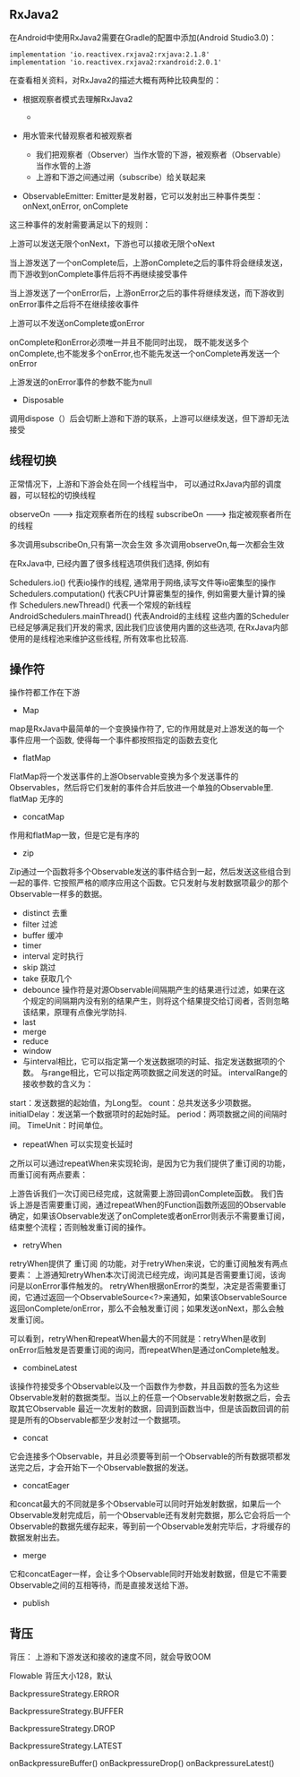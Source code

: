 ## RxJava2

在Android中使用RxJava2需要在Gradle的配置中添加(Android Studio3.0)：

	implementation 'io.reactivex.rxjava2:rxjava:2.1.8'
    implementation 'io.reactivex.rxjava2:rxandroid:2.0.1'

在查看相关资料，对RxJava2的描述大概有两种比较典型的：

* 根据观察者模式去理解RxJava2

	* 

* 用水管来代替观察者和被观察者

	* 我们把观察者（Observer）当作水管的下游，被观察者（Observable）当作水管的上游
	* 上游和下游之间通过闸（subscribe）给关联起来
	
* ObservableEmitter: Emitter是发射器，它可以发射出三种事件类型：onNext,onError, onComplete

这三种事件的发射需要满足以下的规则：

上游可以发送无限个onNext，下游也可以接收无限个oNext

当上游发送了一个onComplete后，上游onComplete之后的事件将会继续发送，而下游收到onComplete事件后将不再继续接受事件

当上游发送了一个onError后，上游onError之后的事件将继续发送，而下游收到onError事件之后将不在继续接收事件

上游可以不发送onComplete或onError

onComplete和onError必须唯一并且不能同时出现， 既不能发送多个onComplete,也不能发多个onError,也不能先发送一个onComplete再发送一个onError

上游发送的onError事件的参数不能为null

* Disposable

调用dispose（）后会切断上游和下游的联系，上游可以继续发送，但下游却无法接受


## 线程切换


正常情况下，上游和下游会处在同一个线程当中， 可以通过RxJava内部的调度器，可以轻松的切换线程

observeOn ---> 指定观察者所在的线程
subscribeOn ---> 指定被观察者所在的线程

多次调用subscribeOn,只有第一次会生效
多次调用observeOn,每一次都会生效

在RxJava中, 已经内置了很多线程选项供我们选择, 例如有

Schedulers.io() 代表io操作的线程, 通常用于网络,读写文件等io密集型的操作
Schedulers.computation() 代表CPU计算密集型的操作, 例如需要大量计算的操作
Schedulers.newThread() 代表一个常规的新线程
AndroidSchedulers.mainThread() 代表Android的主线程
这些内置的Scheduler已经足够满足我们开发的需求, 因此我们应该使用内置的这些选项, 在RxJava内部使用的是线程池来维护这些线程, 所有效率也比较高.


## 操作符

操作符都工作在下游

* Map

map是RxJava中最简单的一个变换操作符了, 它的作用就是对上游发送的每一个事件应用一个函数, 使得每一个事件都按照指定的函数去变化

* flatMap

FlatMap将一个发送事件的上游Observable变换为多个发送事件的Observables，然后将它们发射的事件合并后放进一个单独的Observable里.
flatMap 无序的

* concatMap

作用和flatMap一致，但是它是有序的

* zip

Zip通过一个函数将多个Observable发送的事件结合到一起，然后发送这些组合到一起的事件. 它按照严格的顺序应用这个函数。它只发射与发射数据项最少的那个Observable一样多的数据。

* distinct 去重
* filter 过滤
* buffer 缓冲
* timer
* interval 定时执行
* skip 跳过
* take 获取几个
* debounce 操作符是对源Observable间隔期产生的结果进行过滤，如果在这个规定的间隔期内没有别的结果产生，则将这个结果提交给订阅者，否则忽略该结果，原理有点像光学防抖.
* last
* merge
* reduce
* window
* 与interval相比，它可以指定第一个发送数据项的时延、指定发送数据项的个数。
与range相比，它可以指定两项数据之间发送的时延。
intervalRange的接收参数的含义为：

start：发送数据的起始值，为Long型。
count：总共发送多少项数据。
initialDelay：发送第一个数据项时的起始时延。
period：两项数据之间的间隔时间。
TimeUnit：时间单位。

* repeatWhen 可以实现变长延时

之所以可以通过repeatWhen来实现轮询，是因为它为我们提供了重订阅的功能，而重订阅有两点要素：

上游告诉我们一次订阅已经完成，这就需要上游回调onComplete函数。
我们告诉上游是否需要重订阅，通过repeatWhen的Function函数所返回的Observable确定，如果该Observable发送了onComplete或者onError则表示不需要重订阅，结束整个流程；否则触发重订阅的操作。

* retryWhen

retryWhen提供了 重订阅 的功能，对于retryWhen来说，它的重订阅触发有两点要素：
上游通知retryWhen本次订阅流已经完成，询问其是否需要重订阅，该询问是以onError事件触发的。
retryWhen根据onError的类型，决定是否需要重订阅，它通过返回一个ObservableSource<?>来通知，如果该ObservableSource返回onComplete/onError，那么不会触发重订阅；如果发送onNext，那么会触发重订阅。

可以看到，retryWhen和repeatWhen最大的不同就是：retryWhen是收到onError后触发是否要重订阅的询问，而repeatWhen是通过onComplete触发。

* combineLatest

该操作符接受多个Observable以及一个函数作为参数，并且函数的签名为这些Observable发射的数据类型。当以上的任意一个Observable发射数据之后，会去取其它Observable 最近一次发射的数据，回调到函数当中，但是该函数回调的前提是所有的Observable都至少发射过一个数据项。

* concat

它会连接多个Observable，并且必须要等到前一个Observable的所有数据项都发送完之后，才会开始下一个Observable数据的发送。

* concatEager

和concat最大的不同就是多个Observable可以同时开始发射数据，如果后一个Observable发射完成后，前一个Observable还有发射完数据，那么它会将后一个Observable的数据先缓存起来，等到前一个Observable发射完毕后，才将缓存的数据发射出去。
* merge

它和concatEager一样，会让多个Observable同时开始发射数据，但是它不需要Observable之间的互相等待，而是直接发送给下游。

* publish

## 背压

背压： 上游和下游发送和接收的速度不同，就会导致OOM

Flowable 背压大小128，默认

BackpressureStrategy.ERROR

BackpressureStrategy.BUFFER

BackpressureStrategy.DROP

BackpressureStrategy.LATEST

onBackpressureBuffer()
onBackpressureDrop()
onBackpressureLatest()